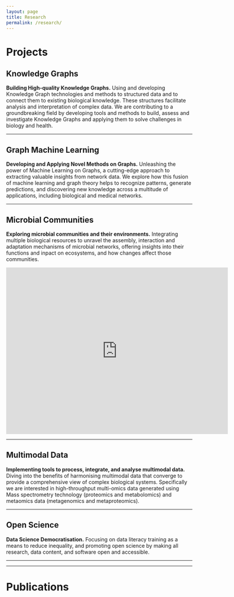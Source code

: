 ```yaml
---
layout: page
title: Research
permalink: /research/
---
```


# Projects

## Knowledge Graphs

**Building High-quality Knowledge Graphs.** Using and developing Knowledge Graph technologies and methods to structured data and to connect them to existing biological knowledge. These structures facilitate analysis and interpretation of complex data. We are contributing to a groundbreaking field by developing tools and methods to build, assess and investigate Knowledge Graphs and applying them to solve challenges in biology and health.

------------------------

## Graph Machine Learning

**Developing and Applying Novel Methods on Graphs.** Unleashing the power of Machine Learning on Graphs, a cutting-edge approach to extracting valuable insights from network data. We explore how this fusion of machine learning and graph theory helps to recognize patterns, generate predictions, and discovering new knowledge across a multitude of applications, including biological and medical networks.

------------------------

## Microbial Communities

**Exploring microbial communities and their environments.** Integrating multiple biological resources to unravel the assembly, interaction and adaptation mechanisms of microbial networks, offering insights into their functions and inpact on ecosystems, and how changes affect those communities.

<iframe src="https://raw.githubusercontent.com/Multiomics-Analytics-Group/multiomics-analytics-group.github.io/master/public/cluster_8.html" width="600" height="450" style="border:0;"></iframe>

------------------------

## Multimodal Data

**Implementing tools to process, integrate, and analyse multimodal data.** Diving into the benefits of harmonising multimodal data that converge to provide a comprehensive view of complex biological systems. Specifically we are interested in high-throughput multi-omics data generated using Mass spectrometry technology (proteomics and metabolomics) and metaomics data (metagenomics and metaproteomics).

------------------------

## Open Science

**Data Science Democratisation.** Focusing on data literacy training as a means to reduce inequality, and promoting open science by making all research, data content, and software open and accessible.


****
****


# Publications